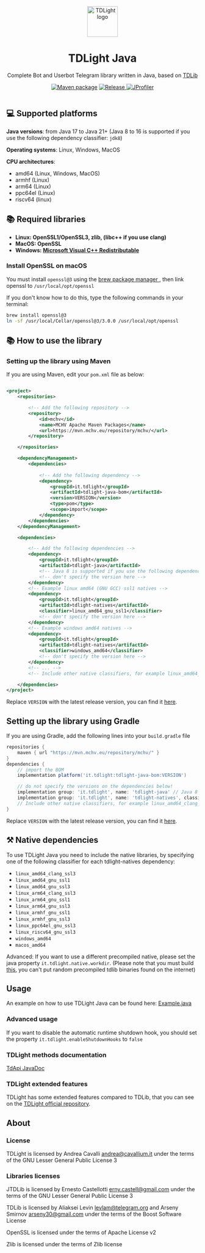 <div style="text-align: center" align="center">
    <a href="https://github.com/tdlight-team/tdlight-java"><img src="./.media/tdlight-logo.png" alt="TDLight logo" style="width: 5rem; height: 5rem"></a>
    <h1>TDLight Java</h1>
    <p>Complete Bot and Userbot Telegram library written in Java, based on <a href="https://github.com/tdlib/td">TDLib</a></p>
    <a href="https://github.com/tdlight-team/tdlight-java/actions/workflows/maven-publish.yml">
<img alt="Maven package" src="https://github.com/tdlight-team/tdlight-java/actions/workflows/maven-publish.yml/badge.svg?branch=master"></a>
    <a href="https://github.com/tdlight-team/tdlight-java/releases">
        <img alt="Release" src="https://img.shields.io/github/v/release/tdlight-team/tdlight-java.svg?include_prereleases&style=flat-square">
    </a>
    <a href="https://www.ej-technologies.com/products/jprofiler/overview.html">
        <img alt="JProfiler" src="https://local.cavallium.it/mirrors/jprofiler-logo/jprofiler-logo-badge.svg">
    </a>
</div>
<br>

## 💻 Supported platforms

**Java versions**: from Java 17 to Java 21+ (Java 8 to 16 is supported if you use the following dependency classifier: `jdk8`)

**Operating systems**: Linux, Windows, MacOS

**CPU architectures**:

- amd64 (Linux, Windows, MacOS)
- armhf (Linux)
- arm64 (Linux)
- ppc64el (Linux)
- riscv64 (linux)

## 📚 Required libraries
- **Linux: OpenSSL1/OpenSSL3, zlib, (libc++ if you use clang)**
- **MacOS: OpenSSL**
- **Windows: [Microsoft Visual C++ Redistributable](https://aka.ms/vs/17/release/vc_redist.x64.exe)**

### Install OpenSSL on macOS

You must install `openssl@3` using the <a href="https://brew.sh">brew package manager </a>, then link openssl
to `/usr/local/opt/openssl`

If you don't know how to do this, type the following commands in your terminal:

```bash
brew install openssl@3
ln -sf /usr/local/Cellar/openssl@3/3.0.0 /usr/local/opt/openssl
```

## 📚 How to use the library

### Setting up the library using Maven

If you are using Maven, edit your `pom.xml` file as below:

```xml

<project>
	<repositories>

		<!-- Add the following repository -->
		<repository>
			<id>mchv</id>
			<name>MCHV Apache Maven Packages</name>
			<url>https://mvn.mchv.eu/repository/mchv/</url>
		</repository>

	</repositories>

	<dependencyManagement>
		<dependencies>
			
			<!-- Add the following dependency -->
			<dependency>
				<groupId>it.tdlight</groupId>
				<artifactId>tdlight-java-bom</artifactId>
				<version>VERSION</version>
				<type>pom</type>
				<scope>import</scope>
			</dependency>
		</dependencies>
	</dependencyManagement>

	<dependencies>

		<!-- Add the following dependencies -->
		<dependency>
			<groupId>it.tdlight</groupId>
			<artifactId>tdlight-java</artifactId>
			<!-- Java 8 is supported if you use the following dependency classifier: <classifier>jdk8</classifier> -->
			<!-- don't specify the version here -->
		</dependency>
		<!-- Example linux amd64 (GNU GCC) ssl1 natives -->
		<dependency>
			<groupId>it.tdlight</groupId>
			<artifactId>tdlight-natives</artifactId>
			<classifier>linux_amd64_gnu_ssl1</classifier>
			<!-- don't specify the version here -->
		</dependency>
		<!-- Example windows amd64 natives -->
		<dependency>
			<groupId>it.tdlight</groupId>
			<artifactId>tdlight-natives</artifactId>
			<classifier>windows_amd64</classifier>
			<!-- don't specify the version here -->
		</dependency>
		<!-- ... -->
		<!-- Include other native classifiers, for example linux_amd64_ssl3, macos_amd64, ... -->

	</dependencies>
</project>
```

Replace `VERSION` with the latest release version, you can find
it [here](https://github.com/tdlight-team/tdlight-java/releases).

## Setting up the library using Gradle

If you are using Gradle, add the following lines into your `build.gradle` file

```groovy
repositories {
	maven { url "https://mvn.mchv.eu/repository/mchv/" }
}
dependencies {
	// import the BOM
	implementation platform('it.tdlight:tdlight-java-bom:VERSION')

	// do not specify the versions on the dependencies below!
	implementation group: 'it.tdlight', name: 'tdlight-java' // Java 8 is supported if you use the following dependency classifier: `jdk8`
	implementation group: 'it.tdlight', name: 'tdlight-natives', classifier: 'linux_amd64_gnu_ssl1'
	// Include other native classifiers, for example linux_amd64_clang_ssl3, macos_amd64, ... -->
}
```

Replace `VERSION` with the latest release version, you can find
it [here](https://github.com/tdlight-team/tdlight-java/releases).

## ⚒ Native dependencies

To use TDLight Java you need to include the native libraries, by specifying one of the following classifier for each tdlight-natives dependency:

- `linux_amd64_clang_ssl3`
- `linux_amd64_gnu_ssl1`
- `linux_amd64_gnu_ssl3`
- `linux_arm64_clang_ssl3`
- `linux_arm64_gnu_ssl1`
- `linux_arm64_gnu_ssl3`
- `linux_armhf_gnu_ssl1`
- `linux_armhf_gnu_ssl3`
- `linux_ppc64el_gnu_ssl3`
- `linux_riscv64_gnu_ssl3`
- `windows_amd64`
- `macos_amd64`

Advanced: If you want to use a different precompiled native, please set the java property `it.tdlight.native.workdir`. (Please note that you must build [this](https://github.com/tdlight-team/tdlight-java-natives), you can't put random precompiled tdlib binaries found on the internet)

## Usage

An example on how to use TDLight Java can be found
here: [Example.java](https://github.com/tdlight-team/tdlight-java/blob/master/example/src/main/java/it/tdlight/example/Example.java)

### Advanced usage

If you want to disable the automatic runtime shutdown hook, you should set the property `it.tdlight.enableShutdownHooks`
to `false`

### TDLight methods documentation

[TdApi JavaDoc](https://tdlight-team.github.io/tdlight-docs)

### TDLight extended features

TDLight has some extended features compared to TDLib, that you can see on
the [TDLight official repository](https://github.com/tdlight-team/tdlight#tdlight-extra-features).

## About

### **License**

TDLight is licensed by Andrea Cavalli <andrea@cavallium.it> under the terms of the GNU Lesser General Public License 3

### **Libraries licenses**

JTDLib is licensed by Ernesto Castellotti <erny.castell@gmail.com> under the terms of the GNU Lesser General Public
License 3

TDLib is licensed by Aliaksei Levin <levlam@telegram.org> and Arseny Smirnov <arseny30@gmail.com> under the terms of the
Boost Software License

OpenSSL is licensed under the terms of Apache License v2

Zlib is licensed under the terms of Zlib license

